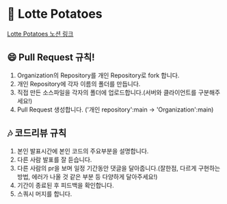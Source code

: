 # 🥔 Lotte Potatoes 

[Lotte Potatoes 노션 링크](https://jungew1509.notion.site/Lotte-Potatoes-d06de3c2949044bba7685cc5f0dc0f13)

## 😄 Pull Request 규칙! 

1. Organization의 Repository를 개인 Repository로 fork 합니다.
2. 개인 Repository에 각자 이름의 폴더를 만듭니다.
3. 직접 만든 소스파일을 각자의 폴더에 업로드합니다.(서버와 클라이언트를 구분해주세요!)
4. Pull Request 생성합니다. ('개인 repository':main -> 'Organization':main)

## 🎶 코드리뷰 규칙

1. 본인 발표시간에 본인 코드의 주요부분을 설명합니다.
2. 다른 사람 발표를 잘 듣습니다.
3. 다른 사람의 pr을 보며 일정 기간동안 댓글을 달아줍니다.(잘한점, 다르게 구현하는 방법, 에러가 나올 것 같은 부분 등 다양하게 달아주세요!)
4. 기간이 종료된 후 피드백을 확인합니다.
5. 스쿼시 머지를 합니다.
